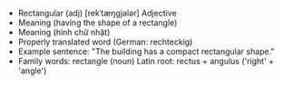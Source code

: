 - Rectangular (adj)	[rekˈtæŋɡjələr]	Adjective
- Meaning (having the shape of a rectangle)
- Meaning (hình chữ nhật)
- Properly translated word (German: rechteckig)
- Example sentence: "The building has a compact rectangular shape."
- Family words: rectangle (noun)	Latin root: rectus + angulus ('right' + 'angle')